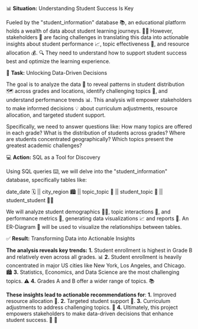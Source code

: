 📊 **Situation:**  Understanding Student Success Is Key

Fueled by the "student_information" database 📚, an educational platform holds a wealth of data about student learning journeys. 🧑‍🎓
However, stakeholders 👥 are facing challenges in translating this data into actionable insights about student performance 📈, 
topic effectiveness 📝, and resource allocation 💰. 🔍
They need to understand how to support student success best and optimize the learning experience.

🎯 **Task:**  Unlocking Data-Driven Decisions

The goal is to analyze the data 🔬 to reveal patterns in student distribution 🗺️ across grades and locations, identify challenging topics 🤯, and understand performance trends 📊.
This analysis will empower stakeholders to make informed decisions 💡 about curriculum adjustments, resource allocation, and targeted student support.

Specifically, we need to answer questions like:
How many topics are offered in each grade?
What is the distribution of students across grades?
Where are students concentrated geographically?
Which topics present the greatest academic challenges?

💻 **Action:**  SQL as a Tool for Discovery

Using SQL queries ⌨️, we will delve into the "student_information" database, specifically tables like:

date_date 🗓️ || city_region 🏙️ || topic_topic 📝  || student_topic 🤝 || student_student 🧑‍🎓 

We will analyze student demographics 🧑‍🎓, topic interactions 🤝, and performance metrics 💯, generating data visualizations 📈 and reports 📄.
An ER-Diagram 🔗 will be used to visualize the relationships between tables.


✅ **Result:** Transforming Data into Actionable Insights

**The analysis reveals key trends:**
**1.** Student enrollment is highest in Grade B and relatively even across all grades. 📊
**2.** Student enrollment is heavily concentrated in major US cities like New York, Los Angeles, and Chicago. 🏙️
**3.** Statistics, Economics, and Data Science are the most challenging topics. ⚠️
**4.** Grades A and B offer a wider range of topics. 📚

**These insights lead to actionable recommendations for**:
**1.** Improved resource allocation 💸.
**2.** Targeted student support 🤝.
**3.** Curriculum adjustments to address challenging topics. 📝
**4.** Ultimately, this project empowers stakeholders to make data-driven decisions that enhance student success. 🎉 📣
